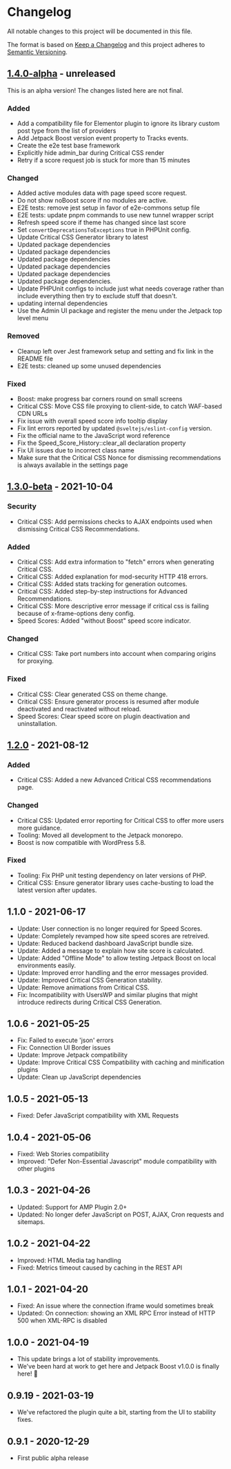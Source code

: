 # Changelog

All notable changes to this project will be documented in this file.

The format is based on [Keep a Changelog](https://keepachangelog.com/en/1.0.0/)
and this project adheres to [Semantic Versioning](https://semver.org/spec/v2.0.0.html).

## [1.4.0-alpha] - unreleased

This is an alpha version! The changes listed here are not final.

### Added
- Add a compatibility file for Elementor plugin to ignore its library custom post type from the list of providers
- Add Jetpack Boost version event property to Tracks events.
- Create the e2e test base framework
- Explicitly hide admin_bar during Critical CSS render
- Retry if a score request job is stuck for more than 15 minutes

### Changed
- Added active modules data with page speed score request.
- Do not show noBoost score if no modules are active.
- E2E tests: remove jest setup in favor of e2e-commons setup file
- E2E tests: update pnpm commands to use new tunnel wrapper script
- Refresh speed score if theme has changed since last score
- Set `convertDeprecationsToExceptions` true in PHPUnit config.
- Update Critical CSS Generator library to latest
- Updated package dependencies
- Updated package dependencies
- Updated package dependencies
- Updated package dependencies
- Updated package dependencies
- Updated package dependencies.
- Update PHPUnit configs to include just what needs coverage rather than include everything then try to exclude stuff that doesn't.
- updating internal dependencies
- Use the Admin UI package and register the menu under the Jetpack top level menu

### Removed
- Cleanup left over Jest framework setup and setting and fix link in the README file
- E2E tests: cleaned up some unused dependencies

### Fixed
- Boost: make progress bar corners round on small screens
- Critical CSS: Move CSS file proxying to client-side, to catch WAF-based CDN URLs
- Fix issue with overall speed score info tooltip display
- Fix lint errors reported by updated `@sveltejs/eslint-config` version.
- Fix the official name to the JavaScript word reference
- Fix the Speed_Score_History::clear_all declaration property
- Fix UI issues due to incorrect class name
- Make sure that the Critical CSS Nonce for dismissing recommendations is always available in the settings page

## [1.3.0-beta] - 2021-10-04
### Security
- Critical CSS: Add permissions checks to AJAX endpoints used when dismissing Critical CSS Recommendations.

### Added
- Critical CSS: Add extra information to "fetch" errors when generating Critical CSS.
- Critical CSS: Added explanation for mod-security HTTP 418 errors.
- Critical CSS: Added stats tracking for generation outcomes.
- Critical CSS: Added step-by-step instructions for Advanced Recommendations.
- Critical CSS: More descriptive error message if critical css is failing because of x-frame-options deny config.
- Speed Scores: Added "without Boost" speed score indicator.

### Changed
- Critical CSS: Take port numbers into account when comparing origins for proxying.

### Fixed
- Critical CSS: Clear generated CSS on theme change.
- Critical CSS: Ensure generator process is resumed after module deactivated and reactivated without reload.
- Speed Scores: Clear speed score on plugin deactivation and uninstallation.

## [1.2.0] - 2021-08-12
### Added
- Critical CSS: Added a new Advanced Critical CSS recommendations page.

### Changed
- Critical CSS: Updated error reporting for Critical CSS to offer more users more guidance.
- Tooling: Moved all development to the Jetpack monorepo.
- Boost is now compatible with WordPress 5.8.

### Fixed
- Tooling: Fix PHP unit testing dependency on later versions of PHP.
- Critical CSS: Ensure generator library uses cache-busting to load the latest version after updates.

## 1.1.0 - 2021-06-17

- Update: User connection is no longer required for Speed Scores.
- Update: Completely revamped how site speed scores are retreived.
- Update: Reduced backend dashboard JavaScript bundle size.
- Update: Added a message to explain how site score is calculated.
- Update: Added "Offline Mode" to allow testing Jetpack Boost on local environments easily.
- Update: Improved error handling and the error messages provided.
- Update: Improved Critical CSS Generation stability.
- Update: Remove animations from Critical CSS.
- Fix: Incompatibility with UsersWP and similar plugins that might introduce redirects during Critical CSS Generation.

## 1.0.6 - 2021-05-25

- Fix: Failed to execute 'json' errors
- Fix: Connection UI Border issues
- Update: Improve Jetpack compatibility
- Update: Improve Critical CSS Compatibility with caching and minification plugins
- Update: Clean up JavaScript dependencies

## 1.0.5 - 2021-05-13

- Fixed: Defer JavaScript compatibility with XML Requests

## 1.0.4 - 2021-05-06

- Fixed: Web Stories compatibility
- Improved: "Defer Non-Essential Javascript" module compatibility with other plugins

## 1.0.3 - 2021-04-26

- Updated: Support for AMP Plugin 2.0+
- Updated: No longer defer JavaScript on POST, AJAX, Cron requests and sitemaps.

## 1.0.2 - 2021-04-22

- Improved: HTML Media tag handling
- Fixed: Metrics timeout caused by caching in the REST API

## 1.0.1 - 2021-04-20

- Fixed: An issue where the connection iframe would sometimes break
- Updated: On connection: showing an XML RPC Error instead of HTTP 500 when XML-RPC is disabled

## 1.0.0 - 2021-04-19

- This update brings a lot of stability improvements.
- We've been hard at work to get here and Jetpack Boost v1.0.0 is finally here! 🎉

## 0.9.19 - 2021-03-19

- We've refactored the plugin quite a bit, starting from the UI to stability fixes.

## 0.9.1 - 2020-12-29

- First public alpha release

[1.4.0-alpha]: https://github.com/Automattic/jetpack-boost-production/compare/v1.3.0-beta...v1.4.0-alpha
[1.3.0-beta]: https://github.com/Automattic/jetpack-boost-production/compare/v1.2.0...v1.3.0-beta
[1.2.0]: https://github.com/Automattic/jetpack-boost-production/compare/v1.1.0...v1.2.0-beta
